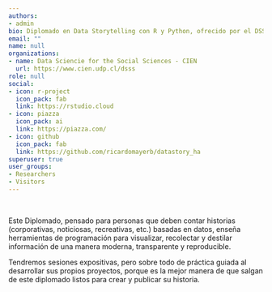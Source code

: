 ```yaml
---
authors:
- admin
bio: Diplomado en Data Storytelling con R y Python, ofrecido por el DSSS/CIEN
email: ""
name: null
organizations:
- name: Data Sciencie for the Social Sciences - CIEN
  url: https://www.cien.udp.cl/dsss
role: null
social:
- icon: r-project
  icon_pack: fab
  link: https://rstudio.cloud
- icon: piazza
  icon_pack: ai
  link: https://piazza.com/
- icon: github
  icon_pack: fab
  link: https://github.com/ricardomayerb/datastory_ha
superuser: true
user_groups:
- Researchers
- Visitors
---
```


<br>

Este Diplomado, pensado para personas que deben contar historias (corporativas, noticiosas, recreativas, etc.) basadas en datos, enseña herramientas de programación para visualizar, recolectar y destilar información de una manera moderna, transparente y reproducible.

Tendremos sesiones expositivas, pero sobre todo de práctica guiada al desarrollar sus propios proyectos, porque es la mejor manera de que salgan de este diplomado listos para crear y publicar su historia.
